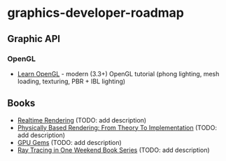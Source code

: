 # graphics-developer-roadmap

## Graphic API

### OpenGL

- [Learn OpenGL](https://learnopengl.com/) - modern (3.3+) OpenGL tutorial (phong lighting, mesh loading, texturing, PBR + IBL lighting) 

## Books

- [Realtime Rendering](https://www.amazon.com/Real-Time-Rendering-Fourth-Tomas-Akenine-M%C3%B6ller/dp/1138627003) (TODO: add description)
- [Physically Based Rendering: From Theory To Implementation](https://www.amazon.com/Physically-Based-Rendering-Theory-Implementation/dp/0128006455) (TODO: add description)
- [GPU Gems](https://developer.nvidia.com/gpugems/gpugems/contributors) (TODO: add description)
- [Ray Tracing in One Weekend Book Series](https://github.com/RayTracing/raytracing.github.io) (TODO: add description)
